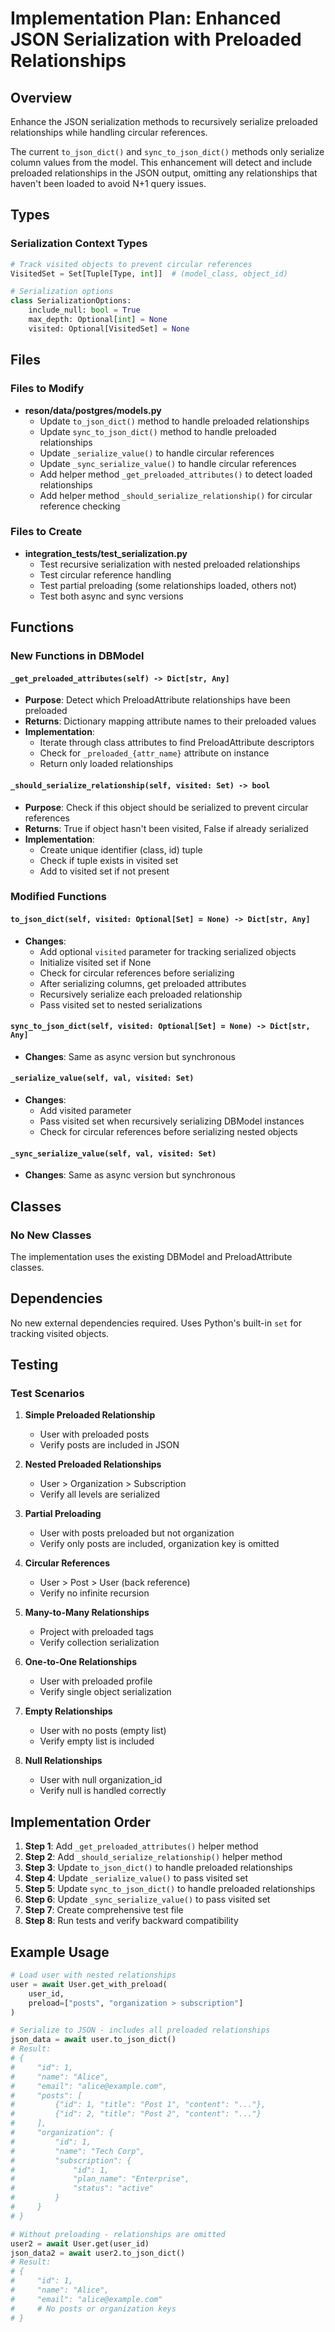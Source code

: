 # Implementation Plan: Enhanced JSON Serialization with Preloaded Relationships

## Overview
Enhance the JSON serialization methods to recursively serialize preloaded relationships while handling circular references.

The current `to_json_dict()` and `sync_to_json_dict()` methods only serialize column values from the model. This enhancement will detect and include preloaded relationships in the JSON output, omitting any relationships that haven't been loaded to avoid N+1 query issues.

## Types

### Serialization Context Types
```python
# Track visited objects to prevent circular references
VisitedSet = Set[Tuple[Type, int]]  # (model_class, object_id)

# Serialization options
class SerializationOptions:
    include_null: bool = True
    max_depth: Optional[int] = None
    visited: Optional[VisitedSet] = None
```

## Files

### Files to Modify
- **reson/data/postgres/models.py**
  - Update `to_json_dict()` method to handle preloaded relationships
  - Update `sync_to_json_dict()` method to handle preloaded relationships
  - Update `_serialize_value()` to handle circular references
  - Update `_sync_serialize_value()` to handle circular references
  - Add helper method `_get_preloaded_attributes()` to detect loaded relationships
  - Add helper method `_should_serialize_relationship()` for circular reference checking

### Files to Create
- **integration_tests/test_serialization.py**
  - Test recursive serialization with nested preloaded relationships
  - Test circular reference handling
  - Test partial preloading (some relationships loaded, others not)
  - Test both async and sync versions

## Functions

### New Functions in DBModel

#### `_get_preloaded_attributes(self) -> Dict[str, Any]`
- **Purpose**: Detect which PreloadAttribute relationships have been preloaded
- **Returns**: Dictionary mapping attribute names to their preloaded values
- **Implementation**: 
  - Iterate through class attributes to find PreloadAttribute descriptors
  - Check for `_preloaded_{attr_name}` attribute on instance
  - Return only loaded relationships

#### `_should_serialize_relationship(self, visited: Set) -> bool`
- **Purpose**: Check if this object should be serialized to prevent circular references
- **Returns**: True if object hasn't been visited, False if already serialized
- **Implementation**:
  - Create unique identifier (class, id) tuple
  - Check if tuple exists in visited set
  - Add to visited set if not present

### Modified Functions

#### `to_json_dict(self, visited: Optional[Set] = None) -> Dict[str, Any]`
- **Changes**:
  - Add optional `visited` parameter for tracking serialized objects
  - Initialize visited set if None
  - Check for circular references before serializing
  - After serializing columns, get preloaded attributes
  - Recursively serialize each preloaded relationship
  - Pass visited set to nested serializations

#### `sync_to_json_dict(self, visited: Optional[Set] = None) -> Dict[str, Any]`
- **Changes**: Same as async version but synchronous

#### `_serialize_value(self, val, visited: Set)`
- **Changes**:
  - Add visited parameter
  - Pass visited set when recursively serializing DBModel instances
  - Check for circular references before serializing nested objects

#### `_sync_serialize_value(self, val, visited: Set)`
- **Changes**: Same as async version but synchronous

## Classes

### No New Classes
The implementation uses the existing DBModel and PreloadAttribute classes.

## Dependencies

No new external dependencies required. Uses Python's built-in `set` for tracking visited objects.

## Testing

### Test Scenarios

1. **Simple Preloaded Relationship**
   - User with preloaded posts
   - Verify posts are included in JSON

2. **Nested Preloaded Relationships**
   - User > Organization > Subscription
   - Verify all levels are serialized

3. **Partial Preloading**
   - User with posts preloaded but not organization
   - Verify only posts are included, organization key is omitted

4. **Circular References**
   - User > Post > User (back reference)
   - Verify no infinite recursion

5. **Many-to-Many Relationships**
   - Project with preloaded tags
   - Verify collection serialization

6. **One-to-One Relationships**
   - User with preloaded profile
   - Verify single object serialization

7. **Empty Relationships**
   - User with no posts (empty list)
   - Verify empty list is included

8. **Null Relationships**
   - User with null organization_id
   - Verify null is handled correctly

## Implementation Order

1. **Step 1**: Add `_get_preloaded_attributes()` helper method
2. **Step 2**: Add `_should_serialize_relationship()` helper method  
3. **Step 3**: Update `to_json_dict()` to handle preloaded relationships
4. **Step 4**: Update `_serialize_value()` to pass visited set
5. **Step 5**: Update `sync_to_json_dict()` to handle preloaded relationships
6. **Step 6**: Update `_sync_serialize_value()` to pass visited set
7. **Step 7**: Create comprehensive test file
8. **Step 8**: Run tests and verify backward compatibility

## Example Usage

```python
# Load user with nested relationships
user = await User.get_with_preload(
    user_id, 
    preload=["posts", "organization > subscription"]
)

# Serialize to JSON - includes all preloaded relationships
json_data = await user.to_json_dict()
# Result:
# {
#     "id": 1,
#     "name": "Alice",
#     "email": "alice@example.com",
#     "posts": [
#         {"id": 1, "title": "Post 1", "content": "..."},
#         {"id": 2, "title": "Post 2", "content": "..."}
#     ],
#     "organization": {
#         "id": 1,
#         "name": "Tech Corp",
#         "subscription": {
#             "id": 1,
#             "plan_name": "Enterprise",
#             "status": "active"
#         }
#     }
# }

# Without preloading - relationships are omitted
user2 = await User.get(user_id)
json_data2 = await user2.to_json_dict()
# Result:
# {
#     "id": 1,
#     "name": "Alice", 
#     "email": "alice@example.com"
#     # No posts or organization keys
# }
